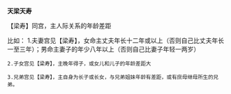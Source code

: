 **天梁天寿**

【梁寿】同宫，主人际关系的年龄差距

比如：
    1.夫妻宫见【梁寿】，女命主丈夫年长十二年或以上（否则自己比丈夫年长一至三年）；男命主妻子的年少八年以上（否则自己比妻子年轻一两岁）

    2.子女宫见【梁寿】，主晚年得子，或女儿和儿子的年龄差距大

    3.兄弟宫见【梁寿】，主自身为长子或长女，与兄弟姐妹年龄有差距，或有庶母继母所生的兄弟。